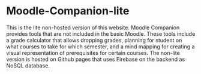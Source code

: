 # Moodle-Companion-lite
This is the lite non-hosted version of this website.  Moodle Companion provides tools that are not included in the basic Moodle. These tools include a grade calculator that allows dropping grades, planning for student on what courses to take for which semester, and a mind mapping for creating a visual representation of prerequisites for certain courses.  The non-lite version is hosted on Github pages that uses Firebase on the backend as NoSQL database. 
